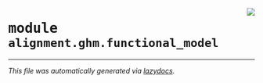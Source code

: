 <!-- markdownlint-disable -->

<a href="..\trajectopy_core\alignment\ghm\functional_model\__init__.py"><img align="right" style="float:right;" src="https://img.shields.io/badge/-source-cccccc?style=flat-square"></a>

# <kbd>module</kbd> `alignment.ghm.functional_model`








---

_This file was automatically generated via [lazydocs](https://github.com/ml-tooling/lazydocs)._
